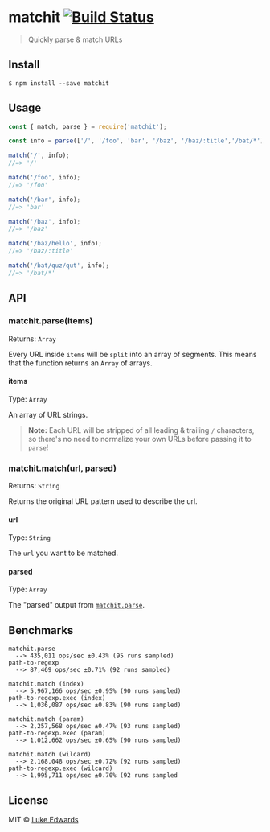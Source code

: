 # matchit [![Build Status](https://travis-ci.org/lukeed/matchit.svg?branch=master)](https://travis-ci.org/lukeed/matchit)

> Quickly parse & match URLs

## Install

```
$ npm install --save matchit
```


## Usage

```js
const { match, parse } = require('matchit');

const info = parse(['/', '/foo', 'bar', '/baz', '/baz/:title','/bat/*']);

match('/', info);
//=> '/'

match('/foo', info);
//=> '/foo'

match('/bar', info);
//=> 'bar'

match('/baz', info);
//=> '/baz'

match('/baz/hello', info);
//=> '/baz/:title'

match('/bat/quz/qut', info);
//=> '/bat/*'
```


## API

### matchit.parse(items)

Returns: `Array`

Every URL inside `items` will be `split` into an array of segments. This means that the function returns an `Array` of arrays.

#### items

Type: `Array`

An array of URL strings.

> **Note:** Each URL will be stripped of all leading & trailing `/` characters, so there's no need to normalize your own URLs before passing it to `parse`!

### matchit.match(url, parsed)

Returns: `String`

Returns the original URL pattern used to describe the url.

#### url

Type: `String`

The `url` you want to be matched.

#### parsed

Type: `Array`

The "parsed" output from [`matchit.parse`](#matchitparseitems).


## Benchmarks

```
matchit.parse
  --> 435,011 ops/sec ±0.43% (95 runs sampled)
path-to-regexp
  --> 87,469 ops/sec ±0.71% (92 runs sampled)

matchit.match (index)
  --> 5,967,166 ops/sec ±0.95% (90 runs sampled)
path-to-regexp.exec (index)
  --> 1,036,087 ops/sec ±0.83% (90 runs sampled)

matchit.match (param)
  --> 2,257,568 ops/sec ±0.47% (93 runs sampled)
path-to-regexp.exec (param)
  --> 1,012,662 ops/sec ±0.65% (90 runs sampled)

matchit.match (wilcard)
  --> 2,168,048 ops/sec ±0.72% (92 runs sampled)
path-to-regexp.exec (wilcard)
  --> 1,995,711 ops/sec ±0.70% (92 runs sampled
```

## License

MIT © [Luke Edwards](https://lukeed.com)
